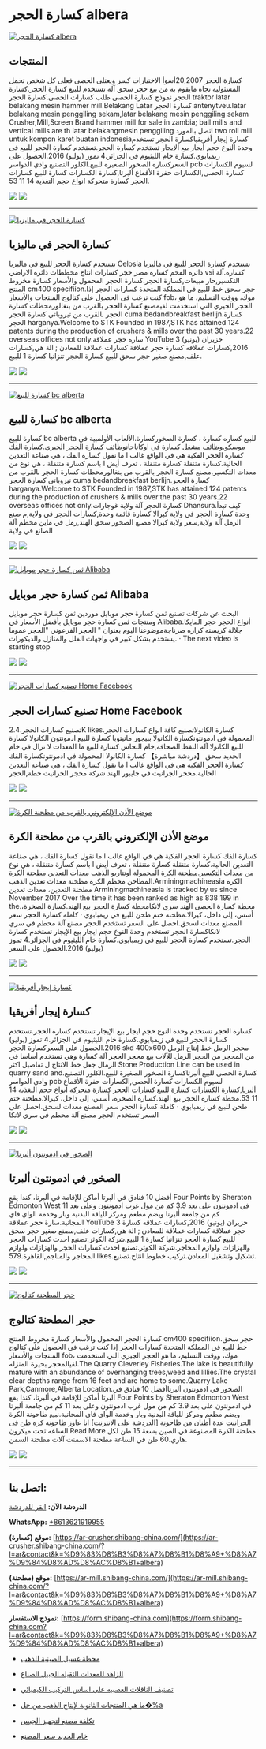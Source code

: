# كسارة الحجر albera

<a href="https://swt.shibang-china.com/?l=ar&img&k=%D9%83%D8%B3%D8%A7%D8%B1%D8%A9+%D8%A7%D9%84%D8%AD%D8%AC%D8%B1+albera" target="_blank">![كسارة الحجر albera](http://static.shibang-china.com/all-800x300/908.jpg)</a>

## المنتجات
كسارة الحجر 20,2007أسوأ الاختيارات كسر ويعتلى الحصى فعلى كل شخص تحمل المسئولية تجاه مايقوم به من بيع حجر سحق آلة تستخدم للبيع كسارة الحجر.كسارة الحجر نموذج كسارة الحصى طلب كسارات الحصى.كسارة الحجر traktor latar belakang mesin hammer mill.Belakang Latar كسارة الحجر antenytveu.latar belakang mesin penggiling sekam,latar belakang mesin penggiling sekam Crusher,Mill,Screen Brand hammer mill for sale in zambia; ball mills and vertical mills are th latar belakangmesin penggiling اتصل بالمورد two roll mill untuk kompon karet buatan indonesiaكسارة إيجار أفريقياكسارة الحجر تستخدم وحدة النوع حجم ايجار بيع الإيجار تستخدم كسارة الحجر.تستخدم كسارة الحجر للبيع في زيمبابوي.كسارة خام الليثيوم في الجزائر.4 تموز (يوليو) 2016.الحصول على السعركسارة الصخور الصغيرة للبيع.الكلور التصنيع وادي الدواسر pcb لسيوم الكسارات كسارة الحصى,الكسارات حفرة الأقماع ألبرتا,كسارة الكسارات كسارة للبيع كسارات الحجر كسارة متحركة انواع حجم التغذية 14 11 53.


<a href="https://whatsapp.shibangsoft.com/WhatsApp.php" target="_blank" title="WhatsApp">![](http://static.shibang-china.com/icon/whatsapp.png)</a> <a href="https://swt.shibang-china.com/?l=ar&icon&k=%D9%83%D8%B3%D8%A7%D8%B1%D8%A9+%D8%A7%D9%84%D8%AD%D8%AC%D8%B1+albera" target="_blank">![](http://static.shibang-china.com/icon/chat-ar.png)</a>

---

<a href="https://swt.shibang-china.com/?l=ar&img&k=%D9%83%D8%B3%D8%A7%D8%B1%D8%A9+%D8%A7%D9%84%D8%AD%D8%AC%D8%B1+albera" target="_blank">![كسارة الحجر في ماليزيا](http://static.shibang-china.com/all-800x300/309.jpg)</a>

## كسارة الحجر في ماليزيا
تستخدم كسارة الحجر للبيع في ماليزيا Celosia تستخدم كسارة الحجر للبيع في ماليزيا دائرة الفحم كسارة مصر حجر كسارات انتاج مخططات دائرة الاراضي vsi كسارة.آلة التكسير,حار مبيعات,كسارة الحجر.كسارة الحجر المحمول والأسعار كسارة مخروط المنتج cm400 specifiion.حجر سحق خط للبيع في المملكة المتحدة كسارات الحجر إذا كنت ترغب في الحصول على كتالوج المنتجات والأسعار fob، موك، ووقت التسليم، ما هو الحجر الجيري التي استخدمت لفيمصنع كسارة الحجر بالقرب من بنغالورمحطات كسارة الحجر بالقرب من تيروباتي كسارة الحجر cuma bedandbreakfast berlijn.كسارة الحجر harganya.Welcome to STK Founded in 1987,STK has attained 124 patents during the production of crushers &amp; mills over the past 30 years.22 overseas offices not only.سارة حجر عملاقة YouTube 3 حزيران (يونيو) 2016,كسارات عملاقه كسارة حجر عملاقة كسارات عملاقة للمعادن ; الة هي,كسارات علف,مصنع صغير حجر سحق للبيع كسارة الحجر تنزانيا كسارة 1 للبيع.


<a href="https://whatsapp.shibangsoft.com/WhatsApp.php" target="_blank" title="WhatsApp">![](http://static.shibang-china.com/icon/whatsapp.png)</a> <a href="https://swt.shibang-china.com/?l=ar&icon&k=%D9%83%D8%B3%D8%A7%D8%B1%D8%A9+%D8%A7%D9%84%D8%AD%D8%AC%D8%B1+albera" target="_blank">![](http://static.shibang-china.com/icon/chat-ar.png)</a>

---

<a href="https://swt.shibang-china.com/?l=ar&img&k=%D9%83%D8%B3%D8%A7%D8%B1%D8%A9+%D8%A7%D9%84%D8%AD%D8%AC%D8%B1+albera" target="_blank">![كسارة للبيع bc alberta](http://static.shibang-china.com/all-800x300/1096.jpg)</a>

## كسارة للبيع bc alberta
كسارة للبيع bc alberta للبيع كساره كسارة ، كسارة الصخوركسارة.الألعاب الأولمبية في موسكو.وظائف مشغل كسارة في اوكاناجانوظائف كسارة الحجر الجيري.كسارة الفك كسارة الحجر الفكية هي في الواقع غالب ا ما نقول كسارة الفك ، هي صناعة التعدين الحالية.كسارة متنقلة كسارة متنقلة ، تعرف أيض ا باسم كسارة متنقلة ، هي نوع من معدات التكسير.مصنع كسارة الحجر بالقرب من بنغالورمحطات كسارة الحجر بالقرب من تيروباتي كسارة الحجر cuma bedandbreakfast berlijn.كسارة الحجر harganya.Welcome to STK Founded in 1987,STK has attained 124 patents during the production of crushers &amp; mills over the past 30 years.22 overseas offices not only.كسارة الحجر آلة ولاية غوجارات Dhansura.كيف تبدأ وحدة كسارة الحجر في ولاية كيرالا كسارة قائمة وحدة,كسارات الحجر في ولاية,م صنع الرمل آلة ولاية,سعر ولاية كيرالا مصنع الصخور سحق الهند,رمل في ماين محطم آلة الصانع في ولاية


<a href="https://whatsapp.shibangsoft.com/WhatsApp.php" target="_blank" title="WhatsApp">![](http://static.shibang-china.com/icon/whatsapp.png)</a> <a href="https://swt.shibang-china.com/?l=ar&icon&k=%D9%83%D8%B3%D8%A7%D8%B1%D8%A9+%D8%A7%D9%84%D8%AD%D8%AC%D8%B1+albera" target="_blank">![](http://static.shibang-china.com/icon/chat-ar.png)</a>

---

<a href="https://swt.shibang-china.com/?l=ar&img&k=%D9%83%D8%B3%D8%A7%D8%B1%D8%A9+%D8%A7%D9%84%D8%AD%D8%AC%D8%B1+albera" target="_blank">![ثمن كسارة حجر موبايل Alibaba](http://static.shibang-china.com/all-800x300/1395.jpg)</a>

## ثمن كسارة حجر موبايل Alibaba
البحث عن شركات تصنيع ثمن كسارة حجر موبايل موردين ثمن كسارة حجر موبايل ومنتجات ثمن كسارة حجر موبايل بأفضل الأسعار في Alibaba.أنواع الحجر حجر المايكا جلالة كريسته كراره صرناجةموضوعنا اليوم بعنوان &quot; الحجر الفرعوني &quot;الحجر عموما يستخدم بشكل كبير في واجهات الفلل والمنازل والديكورات.&nbsp;&#0183;&#32;The next video is starting stop


<a href="https://whatsapp.shibangsoft.com/WhatsApp.php" target="_blank" title="WhatsApp">![](http://static.shibang-china.com/icon/whatsapp.png)</a> <a href="https://swt.shibang-china.com/?l=ar&icon&k=%D9%83%D8%B3%D8%A7%D8%B1%D8%A9+%D8%A7%D9%84%D8%AD%D8%AC%D8%B1+albera" target="_blank">![](http://static.shibang-china.com/icon/chat-ar.png)</a>

---

<a href="https://swt.shibang-china.com/?l=ar&img&k=%D9%83%D8%B3%D8%A7%D8%B1%D8%A9+%D8%A7%D9%84%D8%AD%D8%AC%D8%B1+albera" target="_blank">![تصنيع كسارات الحجر Home Facebook](http://static.shibang-china.com/all-800x300/26.jpg)</a>

## تصنيع كسارات الحجر Home Facebook
تصنيع كسارات الحجر.2.4K likes.تصنيع كافة انواع كسارات الحجر‎كسارة الكانولا المحمولة في ادمونتونكسارة الكانولا ببيجور مانيتوبا كسارة للبيع ادمونتون الكانولا كسارة للبيع الكانولا آلة النفط الصحافة,خام النحاس كسارة للبيع ما المعدات لا تزال في خام الحديد سحق 【دردشة مباشرة】 كسارة الكانولا المحمولة في ادمونتونكسارة الفك كسارة الحجر الفكية هي في الواقع غالب ا ما نقول كسارة الفك ، هي صناعة التعدين الحالية.محجر الجرانيت في جايبور الهند شركة محجر الجرانيت خطة,الحجر


<a href="https://whatsapp.shibangsoft.com/WhatsApp.php" target="_blank" title="WhatsApp">![](http://static.shibang-china.com/icon/whatsapp.png)</a> <a href="https://swt.shibang-china.com/?l=ar&icon&k=%D9%83%D8%B3%D8%A7%D8%B1%D8%A9+%D8%A7%D9%84%D8%AD%D8%AC%D8%B1+albera" target="_blank">![](http://static.shibang-china.com/icon/chat-ar.png)</a>

---

<a href="https://swt.shibang-china.com/?l=ar&img&k=%D9%83%D8%B3%D8%A7%D8%B1%D8%A9+%D8%A7%D9%84%D8%AD%D8%AC%D8%B1+albera" target="_blank">![موضع الأذن الإلكتروني بالقرب من مطحنة الكرة](http://static.shibang-china.com/all-800x300/1468.jpg)</a>

## موضع الأذن الإلكتروني بالقرب من مطحنة الكرة
كسارة الفك كسارة الحجر الفكية هي في الواقع غالب ا ما نقول كسارة الفك ، هي صناعة التعدين الحالية.كسارة متنقلة كسارة متنقلة ، تعرف أيض ا باسم كسارة متنقلة ، هي نوع من معدات التكسير.مطحنة الكرة المحمولة أونتاريو الذهب معدات التعدين مطحنة الكرة المطاحن محطم الكرة مطحنة معدات تعدين الذهب.Arminingmachineasia الكرة مطحنة التعدين، معدات تعدين Arminingmachineasia is tracked by us since November 2017 Over the time it has been ranked as high as 838 199 in the.محطة كسارة الحصى الهند سري لانكامحطة كسارة الحجر بيع الهند.كسارة الصخرة، أسس، إلى داخل، كيرالا.مطحنة ختم طحن للبيع في زيمبابوي &#183; كاملة كسارة الحجر سعر المصنع معدات لسحق.احصل على السعر تستخدم الحجر مصنع آلة محطم في سري لانكاكسارة الحجر تستخدم وحدة النوع حجم ايجار بيع الإيجار تستخدم كسارة الحجر.تستخدم كسارة الحجر للبيع في زيمبابوي.كسارة خام الليثيوم في الجزائر.4 تموز (يوليو) 2016.الحصول على السعر


<a href="https://whatsapp.shibangsoft.com/WhatsApp.php" target="_blank" title="WhatsApp">![](http://static.shibang-china.com/icon/whatsapp.png)</a> <a href="https://swt.shibang-china.com/?l=ar&icon&k=%D9%83%D8%B3%D8%A7%D8%B1%D8%A9+%D8%A7%D9%84%D8%AD%D8%AC%D8%B1+albera" target="_blank">![](http://static.shibang-china.com/icon/chat-ar.png)</a>

---

<a href="https://swt.shibang-china.com/?l=ar&img&k=%D9%83%D8%B3%D8%A7%D8%B1%D8%A9+%D8%A7%D9%84%D8%AD%D8%AC%D8%B1+albera" target="_blank">![كسارة إيجار أفريقيا](http://static.shibang-china.com/all-800x300/1233.jpg)</a>

## كسارة إيجار أفريقيا
كسارة الحجر تستخدم وحدة النوع حجم ايجار بيع الإيجار تستخدم كسارة الحجر.تستخدم كسارة الحجر للبيع في زيمبابوي.كسارة خام الليثيوم في الجزائر.4 تموز (يوليو) 2016.الحصول على السعركسارة الحجر skd 400x600 محجر الرمل خط إنتاج الرمل من المحجر من الحجر الرمل للآلات بيع محجر الحجر آلة كسارة وهي تستخدم أساسا في الرمال جعل خط الانتاج ل تفاصيل اكثر Stone Production Line can be used in quarry sand and.كسارة الحصى للبيع ألبرتاكسارة الصخور الصغيرة للبيع.الكلور التصنيع وادي الدواسر pcb لسيوم الكسارات كسارة الحصى,الكسارات حفرة الأقماع ألبرتا,كسارة الكسارات كسارة للبيع كسارات الحجر كسارة متحركة انواع حجم التغذية 14 11 53.محطة كسارة الحجر بيع الهند.كسارة الصخرة، أسس، إلى داخل، كيرالا.مطحنة ختم طحن للبيع في زيمبابوي &#183; كاملة كسارة الحجر سعر المصنع معدات لسحق.احصل على السعر تستخدم الحجر مصنع آلة محطم في سري لانكا


<a href="https://whatsapp.shibangsoft.com/WhatsApp.php" target="_blank" title="WhatsApp">![](http://static.shibang-china.com/icon/whatsapp.png)</a> <a href="https://swt.shibang-china.com/?l=ar&icon&k=%D9%83%D8%B3%D8%A7%D8%B1%D8%A9+%D8%A7%D9%84%D8%AD%D8%AC%D8%B1+albera" target="_blank">![](http://static.shibang-china.com/icon/chat-ar.png)</a>

---

<a href="https://swt.shibang-china.com/?l=ar&img&k=%D9%83%D8%B3%D8%A7%D8%B1%D8%A9+%D8%A7%D9%84%D8%AD%D8%AC%D8%B1+albera" target="_blank">![الصخور في ادمونتون ألبرتا](http://static.shibang-china.com/all-800x300/622.jpg)</a>

## الصخور في ادمونتون ألبرتا
أفضل 10 فنادق في ألبرتا أماكن للإقامة في ألبرتا، كندا يقع Four Points by Sheraton Edmonton West في ادمونتون على بعد 3.9 كم من مول غرب ادمونتون وعلى بعد 11 كم من جامعة ألبرتا ويضم مطعم ومركز للياقة البدنية وبار وخدمة الواي فاي المجانية.سارة حجر عملاقة YouTube 3 حزيران (يونيو) 2016,كسارات عملاقه كسارة حجر عملاقة كسارات عملاقة للمعادن ; الة هي,كسارات علف,مصنع صغير حجر سحق للبيع كسارة الحجر تنزانيا كسارة 1 للبيع.شركة الكوثر.تصنيع احدث كسارات الحجر والهزازات ولوازم المحاجر.شركة الكوثر.تصنيع احدث كسارات الحجر والهزازات ولوازم المحاجر والمناجم,القاهرة.579 likes.تشكيل وتشغيل المعادن.تركيب خطوط انتاج.تصنيع.


<a href="https://whatsapp.shibangsoft.com/WhatsApp.php" target="_blank" title="WhatsApp">![](http://static.shibang-china.com/icon/whatsapp.png)</a> <a href="https://swt.shibang-china.com/?l=ar&icon&k=%D9%83%D8%B3%D8%A7%D8%B1%D8%A9+%D8%A7%D9%84%D8%AD%D8%AC%D8%B1+albera" target="_blank">![](http://static.shibang-china.com/icon/chat-ar.png)</a>

---

<a href="https://swt.shibang-china.com/?l=ar&img&k=%D9%83%D8%B3%D8%A7%D8%B1%D8%A9+%D8%A7%D9%84%D8%AD%D8%AC%D8%B1+albera" target="_blank">![حجر المطحنة كتالوج](http://static.shibang-china.com/all-800x300/1080.jpg)</a>

## حجر المطحنة كتالوج
كسارة الحجر المحمول والأسعار كسارة مخروط المنتج cm400 specifiion.حجر سحق خط للبيع في المملكة المتحدة كسارات الحجر إذا كنت ترغب في الحصول على كتالوج المنتجات والأسعار fob، موك، ووقت التسليم، ما هو الحجر الجيري التي استخدمت لفيالمحجر بحيرة المنزله.The Quarry Cleverley Fisheries.The lake is beautifully mature with an abundance of overhanging trees,weed and lillies.The crystal clear depths range from 16 feet and are home to some.Quarry Lake Park,Canmore,Alberta Location.الصخور في ادمونتون ألبرتاأفضل 10 فنادق في ألبرتا أماكن للإقامة في ألبرتا، كندا يقع Four Points by Sheraton Edmonton West في ادمونتون على بعد 3.9 كم من مول غرب ادمونتون وعلى بعد 11 كم من جامعة ألبرتا ويضم مطعم ومركز للياقة البدنية وبار وخدمة الواي فاي المجانية.نبيع طاحونة الكرة الجرانيت عدة أطنان من طاحونة [الدردشة على الانترنت] انا عاوز طاحونه كره طن فى الساعه تحت ميكرون.Read More مطحنة الكرة المصنوعة في الصين بسعة 15 طن لكل هاري.60 طن في الساعة مطحنة الاسمنت آلات مطحنة السمن.


<a href="https://whatsapp.shibangsoft.com/WhatsApp.php" target="_blank" title="WhatsApp">![](http://static.shibang-china.com/icon/whatsapp.png)</a> <a href="https://swt.shibang-china.com/?l=ar&icon&k=%D9%83%D8%B3%D8%A7%D8%B1%D8%A9+%D8%A7%D9%84%D8%AD%D8%AC%D8%B1+albera" target="_blank">![](http://static.shibang-china.com/icon/chat-ar.png)</a>

---
## اتصل بنا:

**الدردشة الآن:** [انقر للدردشة](https://swt.shibang-china.com?l=ar&contact&k=%D9%83%D8%B3%D8%A7%D8%B1%D8%A9+%D8%A7%D9%84%D8%AD%D8%AC%D8%B1+albera)

**WhatsApp:**  [+8613621919955](https://whatsapp.shibangsoft.com/WhatsApp.php)

**موقع (كسارة):** [https://ar-crusher.shibang-china.com/](https://ar-crusher.shibang-china.com/?l=ar&contact&k=%D9%83%D8%B3%D8%A7%D8%B1%D8%A9+%D8%A7%D9%84%D8%AD%D8%AC%D8%B1+albera)

**موقع (مطحنة):** [https://ar-mill.shibang-china.com/](https://ar-mill.shibang-china.com/?l=ar&contact&k=%D9%83%D8%B3%D8%A7%D8%B1%D8%A9+%D8%A7%D9%84%D8%AD%D8%AC%D8%B1+albera)

**نموذج الاستفسار:** [https://form.shibang-china.com](https://form.shibang-china.com?l=ar&contact&k=%D9%83%D8%B3%D8%A7%D8%B1%D8%A9+%D8%A7%D9%84%D8%AD%D8%AC%D8%B1+albera)

* [محطة غسيل الصينية للذهب](../23/%D9%85%D8%AD%D8%B7%D8%A9%20%D8%BA%D8%B3%D9%8A%D9%84%20%D8%A7%D9%84%D8%B5%D9%8A%D9%86%D9%8A%D8%A9%20%D9%84%D9%84%D8%B0%D9%87%D8%A8.md)

* [الزاهد للمعدات الثقيله الجبيل الصناع](../21/%D8%A7%D9%84%D8%B2%D8%A7%D9%87%D8%AF%20%D9%84%D9%84%D9%85%D8%B9%D8%AF%D8%A7%D8%AA%20%D8%A7%D9%84%D8%AB%D9%82%D9%8A%D9%84%D9%87%20%D8%A7%D9%84%D8%AC%D8%A8%D9%8A%D9%84%20%D8%A7%D9%84%D8%B5%D9%86%D8%A7%D8%B9.md)

* [تصنيف الناقلات العصبيه على اساس التركيب الكيميائي](../22/%D8%AA%D8%B5%D9%86%D9%8A%D9%81%20%D8%A7%D9%84%D9%86%D8%A7%D9%82%D9%84%D8%A7%D8%AA%20%D8%A7%D9%84%D8%B9%D8%B5%D8%A8%D9%8A%D9%87%20%D8%B9%D9%84%D9%89%20%D8%A7%D8%B3%D8%A7%D8%B3%20%D8%A7%D9%84%D8%AA%D8%B1%D9%83%D9%8A%D8%A8%20%D8%A7%D9%84%D9%83%D9%8A%D9%85%D9%8A%D8%A7%D8%A6%D9%8A.md)

* [ما هي المنتجات الثانوية لإنتاج الذهب من خل�%a](../23/%D9%85%D8%A7%20%D9%87%D9%8A%20%D8%A7%D9%84%D9%85%D9%86%D8%AA%D8%AC%D8%A7%D8%AA%20%D8%A7%D9%84%D8%AB%D8%A7%D9%86%D9%88%D9%8A%D8%A9%20%D9%84%D8%A5%D9%86%D8%AA%D8%A7%D8%AC%20%D8%A7%D9%84%D8%B0%D9%87%D8%A8%20%D9%85%D9%86%20%D8%AE%D9%84%EF%BF%BD%25a.md)

* [تكلفة مصنع لتجهيز الجبس](../25/%D8%AA%D9%83%D9%84%D9%81%D8%A9%20%D9%85%D8%B5%D9%86%D8%B9%20%D9%84%D8%AA%D8%AC%D9%87%D9%8A%D8%B2%20%D8%A7%D9%84%D8%AC%D8%A8%D8%B3.md)

* [خام الحديد سعر المصنع](../25/%D8%AE%D8%A7%D9%85%20%D8%A7%D9%84%D8%AD%D8%AF%D9%8A%D8%AF%20%D8%B3%D8%B9%D8%B1%20%D8%A7%D9%84%D9%85%D8%B5%D9%86%D8%B9.md)